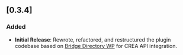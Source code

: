 ## [0.3.4]

### Added

- **Initial Release**: Rewrote, refactored, and restructured the plugin codebase based on [Bridge Directory WP](https://github.com/RAHB-REALTORS-Association/Bridge-Directory-WP) for CREA API integration.
